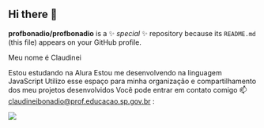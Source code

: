 ## Hi there 👋

**profbonadio/profbonadio** is a ✨ _special_ ✨ repository because its `README.md` (this file) appears on your GitHub profile.

Meu nome é Claudinei

Estou estudando na Alura
Estou me desenvolvendo na linguagem JavaScript
Utilizo esse espaço para minha organização e compartilhamento dos meu projetos desenvolvidos
Você pode entrar em contato comigo 📫
claudineibonadio@prof.educacao.sp.gov.br
:

![](https://tenor.com/pt-PT/view/leonardo-dicaprio-clap-slow-clap-good-job-nice-one-gif-15897348731402158760)

